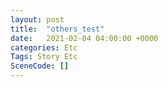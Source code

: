 ```yaml
---
layout: post
title:  "others_test"
date:   2021-02-04 04:00:00 +0000
categories: Etc
Tags: Story Etc
SceneCode: []
---
```

